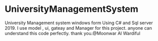 # UniversityManagementSystem
University Management system windows form Using C# and Sql server 2019. I use model , ui, gateay and Manager for this project. anyone can understand this code perfectly. thank you.@Moonwar Al Wardiful
